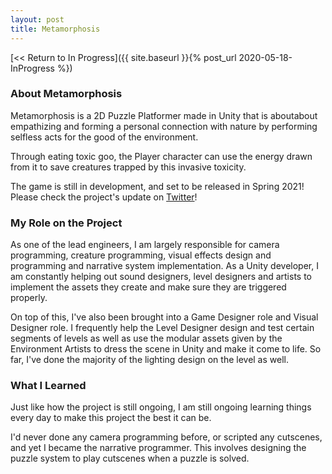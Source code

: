 ```yaml
---
layout: post
title: Metamorphosis
---
```



[<< Return to In Progress]({{ site.baseurl }}{% post_url 2020-05-18-InProgress %})

### **About Metamorphosis**
Metamorphosis is a 2D Puzzle Platformer made in Unity that is aboutabout empathizing and forming a personal connection with nature by performing selfless acts for the good of the environment. 

Through eating toxic goo, the Player character can use the energy drawn from it to save creatures trapped by this invasive toxicity.

The game is still in development, and set to be released in Spring 2021! Please check the project's update on [Twitter](https://twitter.com/Metamorph_Game)!


### **My Role on the Project**

As one of the lead engineers, I am largely responsible for camera programming, creature programming, visual effects design and programming and narrative system implementation. As a Unity developer, I am constantly helping out sound designers, level designers and artists to implement the assets they create and make sure they are triggered properly. 

On top of this, I've also been brought into a Game Designer role and Visual Designer role. I frequently help the Level Designer design and test certain segments of levels as well as use the modular assets given by the Environment Artists to dress the scene in Unity and make it come to life. So far, I've done the majority of the lighting design on the level as well.


### **What I Learned**

Just like how the project is still ongoing, I am still ongoing learning things every day to make this project the best it can be.

I'd never done any camera programming before, or scripted any cutscenes, and yet I became the narrative programmer. This involves designing the puzzle system to play cutscenes when a puzzle is solved.